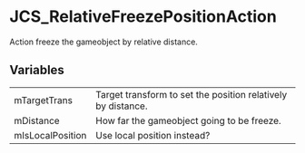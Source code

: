 # JCS_RelativeFreezePositionAction

Action freeze the gameobject by relative distance.


## Variables

<table>
  <tr>
    <td>mTargetTrans</td>
    <td>Target transform to set the position relatively by distance.</td>
  </tr>
  <tr>
    <td>mDistance</td>
    <td>How far the gameobject going to be freeze.</td>
  </tr>
  <tr>
    <td>mIsLocalPosition</td>
    <td>Use local position instead?</td>
  </tr>
</table>
